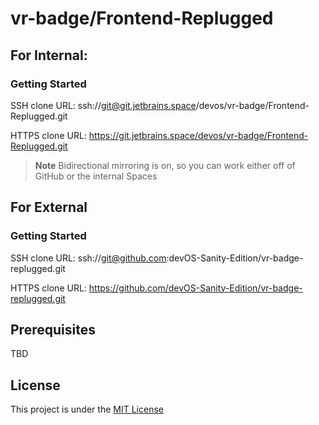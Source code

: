 # vr-badge/Frontend-Replugged

## For Internal:

### Getting Started
SSH clone URL: ssh://git@git.jetbrains.space/devos/vr-badge/Frontend-Replugged.git

HTTPS clone URL: https://git.jetbrains.space/devos/vr-badge/Frontend-Replugged.git
> **Note** 
> Bidirectional mirroring is on, so you can work either off of GitHub or the internal Spaces

## For External
### Getting Started
SSH clone URL: ssh://git@github.com:devOS-Sanity-Edition/vr-badge-replugged.git

HTTPS clone URL: https://github.com/devOS-Sanity-Edition/vr-badge-replugged.git

## Prerequisites
TBD

## License

This project is under the [MIT License](LICENSE)